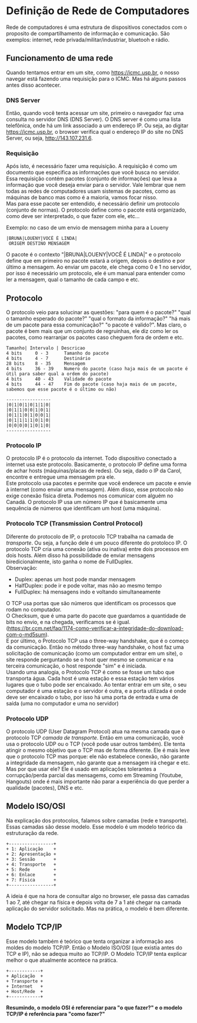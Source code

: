 # Definição de Rede de Computadores
Rede de computadores é uma estrutura de dispositivos conectados com o proposito de compartilhamento de informação e comunicação. São exemplos: internet, rede privada/militar/industriar, bluetooh e rádio.

## Funcionamento de uma rede
Quando tentamos entrar em um site, como https://icmc.usp.br, o nosso navegar está fazendo uma requisição para o ICMC. Mas há alguns passos antes disso acontecer.

###	DNS Server
Então, quando você tenta acessar um site, primeiro o navegador faz uma consulta no servidor DNS (DNS Server). O DNS server é como uma lista telefônica, onde há um link associado a um endereço IP. Ou seja, ao digitar https://icmc.usp.br, o browser verifica qual o endereço IP do site no DNS Server, ou seja, http://143.107.231.6.

###	Requisição
Após isto, é necessário fazer uma requisição. A requisição é como um documento que especifica as informações que você busca no servidor. Essa requisição contém pacotes (conjunto de informações) que leva a informação que você deseja enviar para o servidor. Vale lembrar que nem todas as redes de computadores usam sistemas de pacotes, como as máquinas de banco mas como é a maioria, vamos focar nisso.  
Mas para esse pacote ser entendido, é necessário definir um protocolo (conjunto de normas). O protocolo define como o pacote está organizado, como deve ser interpretado, o que fazer com ele, etc...

Exemplo: no caso de um envio de mensagem minha para a Loueny
```
|BRUNA|LOUENY|VOCÊ É LINDA|
 ORIGEM DESTINO MENSAGEM
```
O pacote é o contexto "|BRUNA|LOUENY|VOCÊ É LINDA|" e o protocolo define que em primeiro no pacote estará a origem, depois o destino e por último a mensagem. Ao enviar um pacote, ele chega como 0 e 1 no servidor, por isso é necessário um protocolo, ele é um manual para entender como ler a mensagem, qual o tamanho de cada campo e etc. 

## Protocolo
O protocolo veio para solucinar as questões: "para quem é o pacote?" "qual o tamanho esperado do pacote?" "qual o formato da informação?" "há mais de um pacote para essa comunicação?" "o pacote é valido?". Mas claro, o pacote é bem mais que um conjunto de regruinhas, ele diz como ler os pacotes, como rearranjar os pacotes caso cheguem fora de ordem e etc.

```
Tamanho| Intervalo | Descricao	
4 bits 	   0 - 3      Tamanho do pacote
4 bits	   4 - 7      Destinário
28 bits	   8 - 35     Mensagem
4 bits	   36 - 39    Numero do pacote (caso haja mais de um pacote é útil para saber qual a ordem do pacote)
4 bits     40 - 43    Validade do pacote
4 bits     44 - 47    Fim do pacote (caso haja mais de um pacote, sabemos que esse pacote é o último ou não)
```
```
-----------------
|0|1|0|1|0|1|1|0|
|0|1|1|0|0|1|0|1|
|0|1|1|0|1|0|0|1|
|0|1|1|1|1|0|1|0|
|0|0|0|0|1|0|1|0|
-----------------
```

###	Protocolo IP
O protocolo IP é o protocolo da internet. Todo dispositivo conectado a internet usa este protocolo. Basicamente, o protocolo IP define uma forma de achar hosts (máquinas/placas de redes). Ou seja, dado o IP da Carol, encontre e entregue uma mensagem pra ele.  
Este protocolo usa pacotes e permite que você enderece um pacote e envie à internet (como enviar uma mensagem). Além disso, esse protocolo não exige conexão física direta. Podemos nos comunicar com alguém no Canadá.
O protocolo IP usa um número IP que é basicamente uma sequência de números que identificam um host (uma máquina).

### Protocolo TCP (Transmission Control Protocol)
Diferente do protocolo de IP, o protocolo TCP trabalha na camada de *transporte*. Ou seja, a função dele é um pouco diferente do protoloco IP. O protocolo TCP cria uma conexão (ativa ou inativa) entre dois processos em dois hosts. Além disso há possibilidade de enviar mensagens biredicionalmente, isto ganha o nome de FullDuplex.  
Observação: 
- Duplex: apenas um host pode mandar mensagem
- HalfDuplex: pode ir e pode voltar, mas não ao mesmo tempo
- FullDuplex: há mensagens indo e voltando simultaneamente  

O TCP usa portas que são números que identificam os processos que rodam no computador.  
O Checksum, que é uma parte do pacote que guardamos a quantidade de bits no envio, e na chegada, verificamos se é igual. (https://br.ccm.net/faq/1174-como-verificar-a-integridade-do-download-com-o-md5sum).  
E por último, o Protocolo TCP usa o three-way handshake, que é o começo da comunicação. Então no método three-way handshake, o host faz uma solicitação de comunicação (como um computador entrar em um site), o site responde perguntando se o host quer mesmo se comunicar e na terceira comunicação, o host responde "sim" e é iniciada.  
Usando uma analogia, o Protocolo TCP é como se fosse um tubo que transporta água. Cada host é uma estação e essa estação tem vários lugares que o tubo pode ser encaixado. Ao tentar entrar em um site, o seu computador é uma estação e o servidor é outra, e a porta utilizada é onde deve ser encaixado o tubo, por isso há uma porta de entrada e uma de saída (uma no computador e uma no servidor)

### Protocolo UDP
O protocolo UDP (User Datagram Protocol) atua na mesma camada que o protocolo TCP *camada de transporte*. Então em uma comunicação, você usa o protocolo UDP ou o TCP (você pode usar outros também). Ele tenta atingir o mesmo objetivo que o TCP mas de forma diferente. 
Ele é mais leve que o protocolo TCP mas porque: ele não estabelece conexão, não garante a integridade da mensagem, não garante que a mensagem irá chegar e etc. Mas por que usar ele? Ele é usado em aplicações tolerantes a corrupção/perda parcial das mensagems, como em Streaming (Youtube, Hangouts) onde é mais importante não parar a experiência do que perder a qualidade (pacotes), DNS e etc.

##		Modelo ISO/OSI
Na explicação dos protocolos, falamos sobre camadas (rede e transporte). Essas camadas são desse modelo.
Esse modelo é um modelo teórico da estruturação da rede. 

```
+-----------------+
+ 1: Aplicação    +
+ 2: Apresentação +
+ 3: Sessão       +
+ 4: Transporte   +
+ 5: Rede         +
+ 6: Enlace       +
+ 7: Física       +
+-----------------+
```

A ideia é que na hora de consultar algo no browser, ele passa das camadas 1 ao 7, até chegar na física e depois volta de 7 a 1 até chegar na camada aplicação do servidor solicitado.
Mas na prática, o modelo é bem diferente.	

##		Modelo TCP/IP
Esse modelo também é teórico que tenta organizar a informação aos moldes do modelo TCP/IP. Então o Modelo ISO/OSI (que existia antes do TCP e IP), não se adequa muito ao TCP/IP. O Modelo TCP/IP tenta explicar melhor o que atualmente acontece na prática.

```
+------------+
+ Aplicação  +
+ Transporte +
+ Internet   +
+ Host/Rede  +
+------------+
```

**Resumindo, o modelo OSI é referenciar para "o que fazer?" e o modelo TCP/IP é referência para "como fazer?"**

